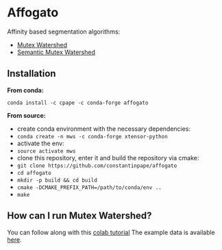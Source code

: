 # Affogato

Affinity based segmentation algorithms:
- [Mutex Watershed](http://openaccess.thecvf.com/content_ECCV_2018/html/Steffen_Wolf_The_Mutex_Watershed_ECCV_2018_paper.html)
- [Semantic Mutex Watershed](https://link.springer.com/chapter/10.1007/978-3-030-58539-6_13)

## Installation 

**From conda:**

```
conda install -c cpape -c conda-forge affogato
```

**From source:**

 - create conda environment with the necessary dependencies:
 - `conda create -n mws -c conda-forge xtensor-python`
 - activate the env:
 - `source activate mws`
 - clone this repository, enter it and build the repository via cmake:
 - `git clone https://github.com/constantinpape/affogato`
 - `cd affogato`
 - `mkdir -p build && cd build`
 - `cmake -DCMAKE_PREFIX_PATH=/path/to/conda/env ..`
 - `make`

## How can I run Mutex Watershed?

You can follow along with this [colab tutorial](https://github.com/constantinpape/affogato/blob/master/example/MutexWatershed.ipynb)
The example data is available [here](https://oc.embl.de/index.php/s/sXJzYVK0xEgowOz).
